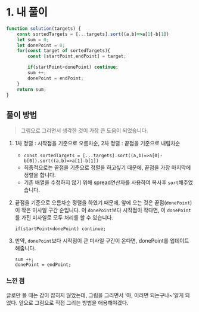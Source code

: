 # 1. 내 풀이

```jsx
function solution(targets) {
    const sortedTargets = [...targets].sort((a,b)=>a[1]-b[1])
    let sum = 0;
    let donePoint = 0;
    for(const target of sortedTargets){
        const [startPoint,endPoint] = target;

        if(startPoint<donePoint) continue;
        sum ++;
        donePoint = endPoint;
    }
    return sum;
}
```

## 풀이 방법

> 그림으로 그리면서 생각한 것이 가장 큰 도움이 되었습니다.
> 
1. 1차 정렬 : 시작점을 기준으로 오름차순, 2차 정렬 : 끝점을 기준으로 내림차순
    - `const sortedTargets = [...targets].sort((a,b)=>a[0]-b[0]).sort((a,b)=>a[1]-b[1])`
    - 최종적으로는 끝점을 기준으로 정렬을 하고싶기 때문에, 끝점을 가장 마지막에 정렬을 합니다.
    - 기존 배열을 수정하지 않기 위해 spread연산자를 사용하여 복사후 `sort`해주었습니다.
2. 끝점을 기준으로 오름차순 정렬을 하였기 때문에, 앞에 오는 것은 끝점(`donePoint`)이 작은 미사일 구간 순입니다. 이 `donePoint`보다 시작점이 작다면, 이 `donePoint`를 가진 미사일로 모두 처리를 할 수 있습니다.
    
    ```tsx
    if(startPoint<donePoint) continue;
    ```
    
3. 만약, `donePoint`보다 시작점이 큰 미사일 구간이 온다면, donePoint를 업데이트 해줍니다.
    
    ```tsx
    sum ++;
    donePoint = endPoint;
    ```

### 느낀 점

글로만 볼 때는 감이 잡히지 않았는데, 그림을 그리면서 ‘아, 이러면 되는구나~’알게 되었다. 앞으로 그림으로 직접 그리는 방법을 애용해야겠다.

